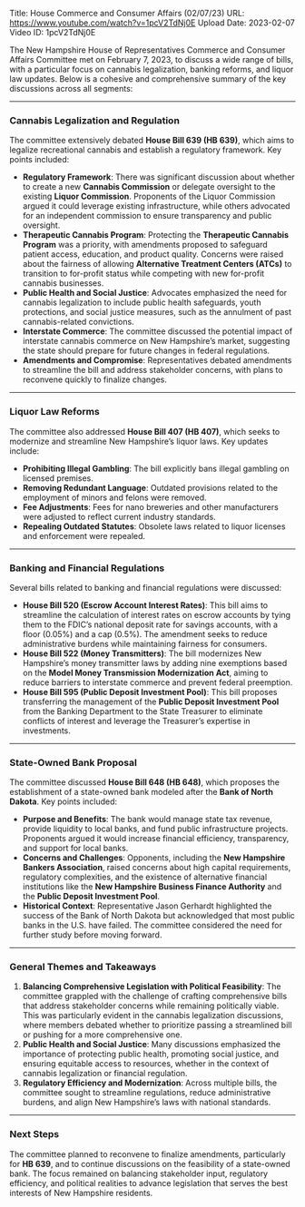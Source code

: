 Title: House Commerce and Consumer Affairs (02/07/23)
URL: https://www.youtube.com/watch?v=1pcV2TdNj0E
Upload Date: 2023-02-07
Video ID: 1pcV2TdNj0E

The New Hampshire House of Representatives Commerce and Consumer Affairs Committee met on February 7, 2023, to discuss a wide range of bills, with a particular focus on cannabis legalization, banking reforms, and liquor law updates. Below is a cohesive and comprehensive summary of the key discussions across all segments:

---

### **Cannabis Legalization and Regulation**
The committee extensively debated **House Bill 639 (HB 639)**, which aims to legalize recreational cannabis and establish a regulatory framework. Key points included:
- **Regulatory Framework**: There was significant discussion about whether to create a new **Cannabis Commission** or delegate oversight to the existing **Liquor Commission**. Proponents of the Liquor Commission argued it could leverage existing infrastructure, while others advocated for an independent commission to ensure transparency and public oversight.
- **Therapeutic Cannabis Program**: Protecting the **Therapeutic Cannabis Program** was a priority, with amendments proposed to safeguard patient access, education, and product quality. Concerns were raised about the fairness of allowing **Alternative Treatment Centers (ATCs)** to transition to for-profit status while competing with new for-profit cannabis businesses.
- **Public Health and Social Justice**: Advocates emphasized the need for cannabis legalization to include public health safeguards, youth protections, and social justice measures, such as the annulment of past cannabis-related convictions.
- **Interstate Commerce**: The committee discussed the potential impact of interstate cannabis commerce on New Hampshire’s market, suggesting the state should prepare for future changes in federal regulations.
- **Amendments and Compromise**: Representatives debated amendments to streamline the bill and address stakeholder concerns, with plans to reconvene quickly to finalize changes.

---

### **Liquor Law Reforms**
The committee also addressed **House Bill 407 (HB 407)**, which seeks to modernize and streamline New Hampshire’s liquor laws. Key updates include:
- **Prohibiting Illegal Gambling**: The bill explicitly bans illegal gambling on licensed premises.
- **Removing Redundant Language**: Outdated provisions related to the employment of minors and felons were removed.
- **Fee Adjustments**: Fees for nano breweries and other manufacturers were adjusted to reflect current industry standards.
- **Repealing Outdated Statutes**: Obsolete laws related to liquor licenses and enforcement were repealed.

---

### **Banking and Financial Regulations**
Several bills related to banking and financial regulations were discussed:
- **House Bill 520 (Escrow Account Interest Rates)**: This bill aims to streamline the calculation of interest rates on escrow accounts by tying them to the FDIC’s national deposit rate for savings accounts, with a floor (0.05%) and a cap (0.5%). The amendment seeks to reduce administrative burdens while maintaining fairness for consumers.
- **House Bill 522 (Money Transmitters)**: The bill modernizes New Hampshire’s money transmitter laws by adding nine exemptions based on the **Model Money Transmission Modernization Act**, aiming to reduce barriers to interstate commerce and prevent federal preemption.
- **House Bill 595 (Public Deposit Investment Pool)**: This bill proposes transferring the management of the **Public Deposit Investment Pool** from the Banking Department to the State Treasurer to eliminate conflicts of interest and leverage the Treasurer’s expertise in investments.

---

### **State-Owned Bank Proposal**
The committee discussed **House Bill 648 (HB 648)**, which proposes the establishment of a state-owned bank modeled after the **Bank of North Dakota**. Key points included:
- **Purpose and Benefits**: The bank would manage state tax revenue, provide liquidity to local banks, and fund public infrastructure projects. Proponents argued it would increase financial efficiency, transparency, and support for local banks.
- **Concerns and Challenges**: Opponents, including the **New Hampshire Bankers Association**, raised concerns about high capital requirements, regulatory complexities, and the existence of alternative financial institutions like the **New Hampshire Business Finance Authority** and the **Public Deposit Investment Pool**.
- **Historical Context**: Representative Jason Gerhardt highlighted the success of the Bank of North Dakota but acknowledged that most public banks in the U.S. have failed. The committee considered the need for further study before moving forward.

---

### **General Themes and Takeaways**
1. **Balancing Comprehensive Legislation with Political Feasibility**: The committee grappled with the challenge of crafting comprehensive bills that address stakeholder concerns while remaining politically viable. This was particularly evident in the cannabis legalization discussions, where members debated whether to prioritize passing a streamlined bill or pushing for a more comprehensive one.
2. **Public Health and Social Justice**: Many discussions emphasized the importance of protecting public health, promoting social justice, and ensuring equitable access to resources, whether in the context of cannabis legalization or financial regulation.
3. **Regulatory Efficiency and Modernization**: Across multiple bills, the committee sought to streamline regulations, reduce administrative burdens, and align New Hampshire’s laws with national standards.

---

### **Next Steps**
The committee planned to reconvene to finalize amendments, particularly for **HB 639**, and to continue discussions on the feasibility of a state-owned bank. The focus remained on balancing stakeholder input, regulatory efficiency, and political realities to advance legislation that serves the best interests of New Hampshire residents.